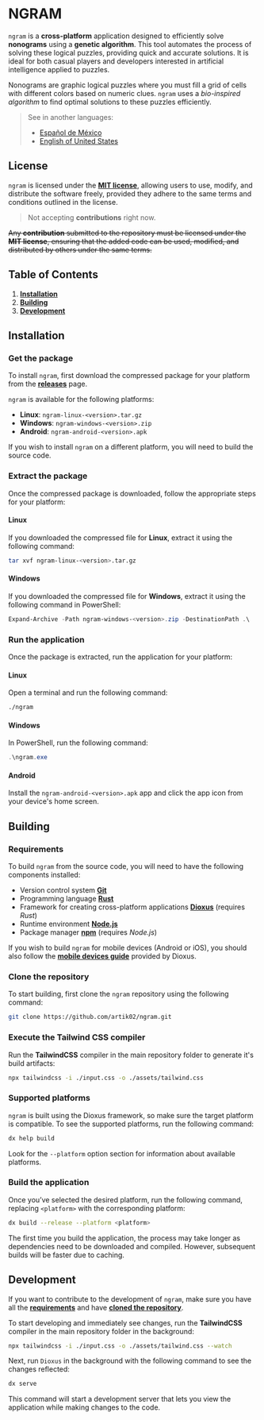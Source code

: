 # NGRAM

`ngram` is a **cross-platform** application designed to efficiently solve **nonograms** using a **genetic algorithm**. This tool automates the process of solving these logical puzzles, providing quick and accurate solutions. It is ideal for both casual players and developers interested in artificial intelligence applied to puzzles.

Nonograms are graphic logical puzzles where you must fill a grid of cells with different colors based on numeric clues. `ngram` uses a *bio-inspired algorithm* to find optimal solutions to these puzzles efficiently.

> See in another languages:
>
> - [Español de México](/README.es.md)
> - [English of United States](/README.md)

## License

`ngram` is licensed under the [**MIT license**](/LICENSE.md), allowing users to use, modify, and distribute the software freely, provided they adhere to the same terms and conditions outlined in the license.

> Not accepting **contributions** right now.

~~Any **contribution** submitted to the repository must be licensed under the **MIT license**, ensuring that the added code can be used, modified, and distributed by others under the same terms.~~

## Table of Contents

1. [**Installation**](#installation)
2. [**Building**](#building)
3. [**Development**](#development)

## Installation

### Get the package

To install `ngram`, first download the compressed package for your platform from the [**releases**](https://github.com/artik02/ngram/releases) page.

`ngram` is available for the following platforms:
- **Linux**: `ngram-linux-<version>.tar.gz`
- **Windows**: `ngram-windows-<version>.zip`
- **Android**: `ngram-android-<version>.apk`

If you wish to install `ngram` on a different platform, you will need to build the source code.

### Extract the package

Once the compressed package is downloaded, follow the appropriate steps for your platform:

#### Linux

If you downloaded the compressed file for **Linux**, extract it using the following command:

```bash
tar xvf ngram-linux-<version>.tar.gz
```

#### Windows

If you downloaded the compressed file for **Windows**, extract it using the following command in PowerShell:

```powershell
Expand-Archive -Path ngram-windows-<version>.zip -DestinationPath .\
```

### Run the application

Once the package is extracted, run the application for your platform:

#### Linux

Open a terminal and run the following command:

```bash
./ngram
```

#### Windows

In PowerShell, run the following command:

```powershell
.\ngram.exe
```

#### Android

Install the `ngram-android-<version>.apk` app and click the app icon from your device's home screen.

## Building

### Requirements

To build `ngram` from the source code, you will need to have the following components installed:

- Version control system [**Git**](https://git-scm.com/downloads "Git is a distributed version control system used for managing source code and collaboration in software projects.")
- Programming language [**Rust**](https://www.rust-lang.org/learn/get-started "Rust is a programming language focused on safety, performance, and concurrency, ideal for low-level systems and high-performance applications.")
- Framework for creating cross-platform applications [**Dioxus**](https://dioxuslabs.com/learn/0.6/getting_started/ "Dioxus is a framework for building desktop and mobile applications using Rust. It allows creating native interfaces for different platforms.") (requires *Rust*)
- Runtime environment [**Node.js**](https://nodejs.org/en/download/package-manager "Node.js is a runtime for JavaScript on the server side, based on Chrome's V8 engine, ideal for scalable and high-performance applications.")
- Package manager [**npm**](https://docs.npmjs.com/downloading-and-installing-node-js-and-npm "npm is the default package manager for Node.js, used to install, update, and manage dependencies in JavaScript projects.") (requires *Node.js*)

If you wish to build `ngram` for mobile devices (Android or iOS), you should also follow the [**mobile devices guide**](https://dioxuslabs.com/learn/0.6/guides/mobile) provided by Dioxus.

### Clone the repository

To start building, first clone the `ngram` repository using the following command:

```bash
git clone https://github.com/artik02/ngram.git
```

### Execute the Tailwind CSS compiler

Run the **TailwindCSS** compiler in the main repository folder to generate it's build artifacts:

```bash
npx tailwindcss -i ./input.css -o ./assets/tailwind.css
```

### Supported platforms

`ngram` is built using the Dioxus framework, so make sure the target platform is compatible. To see the supported platforms, run the following command:

```bash
dx help build
```

Look for the `--platform` option section for information about available platforms.

### Build the application

Once you’ve selected the desired platform, run the following command, replacing `<platform>` with the corresponding platform:

```bash
dx build --release --platform <platform>
```

The first time you build the application, the process may take longer as dependencies need to be downloaded and compiled. However, subsequent builds will be faster due to caching.

## Development

If you want to contribute to the development of `ngram`, make sure you have all the [**requirements**](#requirements) and have [**cloned the repository**](#clone-the-repository).

To start developing and immediately see changes, run the **TailwindCSS** compiler in the main repository folder in the background:

```bash
npx tailwindcss -i ./input.css -o ./assets/tailwind.css --watch
```

Next, run `Dioxus` in the background with the following command to see the changes reflected:

```bash
dx serve
```

This command will start a development server that lets you view the application while making changes to the code.
